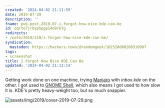 ```yaml
---
created: '2024-04-02 21:11:59'
date: 2019-07-29
description: ''
fname: pub.post.2019.07.i-forgot-how-nice-kde-can-be
id: oqrte7jrbyp5pgp14o9rk7g
redirects:
- /note/2019/210/i-forgot-how-nice-kde-can-be/
syndication:
  mastodon: https://hackers.town/@randomgeek/102528080200310987
tags:
- screenshot
title: I Forgot How Nice KDE Can Be
updated: '2024-04-02 21:13:14'
---
```


Getting work done on one machine, trying [Manjaro](https://manjaro.org/) with *inbox.kde* on the other. I got used to [GNOME Shell](https://wiki.gnome.org/Projects/GnomeShell), which also means I got used to how slow it is. KDE's pretty heavy-weight too, but so much snappier.

![assets/img/2019/cover-2019-07-29.png](assets/img/2019/cover-2019-07-29.png)